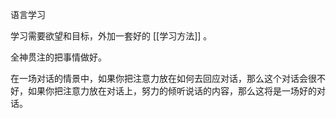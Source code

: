 语言学习

学习需要欲望和目标，外加一套好的 [[学习方法]] 。

全神贯注的把事情做好。

  

在一场对话的情景中，如果你把注意力放在如何去回应对话，那么这个对话会很不好，如果你把注意力放在对话上，努力的倾听说话的内容，那么这将是一场好的对话。